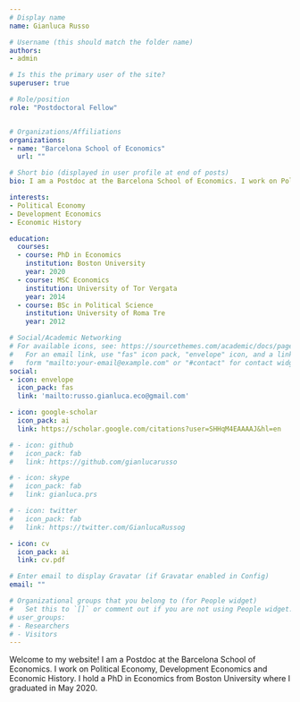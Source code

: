 ```yaml
---
# Display name
name: Gianluca Russo

# Username (this should match the folder name)
authors:
- admin

# Is this the primary user of the site?
superuser: true

# Role/position
role: "Postdoctoral Fellow"


# Organizations/Affiliations
organizations:
- name: "Barcelona School of Economics"
  url: ""

# Short bio (displayed in user profile at end of posts)
bio: I am a Postdoc at the Barcelona School of Economics. I work on Political Economy, Development Economics and Economic History

interests:
- Political Economy
- Development Economics
- Economic History

education:
  courses:
  - course: PhD in Economics
    institution: Boston University
    year: 2020
  - course: MSC Economics
    institution: University of Tor Vergata
    year: 2014
  - course: BSc in Political Science
    institution: University of Roma Tre
    year: 2012

# Social/Academic Networking
# For available icons, see: https://sourcethemes.com/academic/docs/page-builder/#icons
#   For an email link, use "fas" icon pack, "envelope" icon, and a link in the
#   form "mailto:your-email@example.com" or "#contact" for contact widget.
social:
- icon: envelope
  icon_pack: fas
  link: 'mailto:russo.gianluca.eco@gmail.com'

- icon: google-scholar
  icon_pack: ai
  link: https://scholar.google.com/citations?user=SHHqM4EAAAAJ&hl=en

# - icon: github
#   icon_pack: fab
#   link: https://github.com/gianlucarusso

# - icon: skype
#   icon_pack: fab
#   link: gianluca.prs

# - icon: twitter
#   icon_pack: fab
#   link: https://twitter.com/GianlucaRussog

- icon: cv
  icon_pack: ai
  link: cv.pdf

# Enter email to display Gravatar (if Gravatar enabled in Config)
email: ""

# Organizational groups that you belong to (for People widget)
#   Set this to `[]` or comment out if you are not using People widget.
# user_groups:
# - Researchers
# - Visitors
---
```

Welcome to my website! I am a Postdoc at the Barcelona School of Economics. I work on Political Economy, Development Economics and Economic History. I hold a PhD in Economics from Boston University where I graduated in May 2020.
